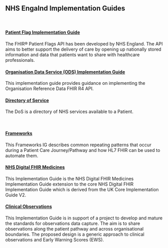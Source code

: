<div class="container-nhs-pale-grey">

## NHS Engalnd Implementation Guides

</div>
</br>

<div class="col">
<div class="col-md-7 card text-center ">
<div class="card-body">
<h4 class="card-title"><b><a href="https://simplifier.net/guide/patient-flag-implementation-guide-beta?version=current">Patient Flag Implementation Guide</a></b></h4>
<p class="card-text">The FHIR® Patient Flags API has been developed by NHS England. The API aims to better support the delivery of care by opening up nationally stored information and data that patients want to share with healthcare professionals.</p>
</div>
</div>
<div class="col-md-7 card text-center">
<div class="card-body">
 <h4 class="card-title"><b><a href="https://simplifier.net/guide/organisational-data-services?version=1.0.0-alpha">Organisation Data Service (ODS) Implementation Guide</a></b></h4>
<p class="card-text">This implementation guide provides guidance on implementing the Organisation Reference Data FHIR R4 API.
</p>
</div>
</div>
<div class="col-md-7 card text-center">
<div class="card-body">
<h4 class="card-title"><b><a href="https://simplifier.net/guide/directory-of-service?version=current" >Directory of Service </a></b></h4>
 <p class="card-text">The DoS is a directory of NHS services available to a Patient.</p>
</div>
</div>
</div>
</div>
</div>
</br>

<div class="col">
<div class="col-md-7 card text-center ">
<div class="card-body">
<h4 class="card-title"><b><a href="https://simplifier.net/guide/england-frameworks?version=current">Frameworks</a></b></h4>
<p class="card-text">This Frameworks IG describes common repeating patterns that occur during a Patient Care Journey/Pathway and how HL7 FHIR can be used to automate them.</p>
</div>
</div>
<div class="col-md-7 card text-center">
<div class="card-body">
 <h4 class="card-title"><b><a href="https://simplifier.net/guide/nhsdigital-medicines?version=current">NHS Digital FHIR Medicines</a></b></h4>
<p class="card-text">This Implementation Guide is the NHS Digital FHIR Medicines Implementation Guide extension to the core NHS Digital FHIR Implementation Guide which is derived from the UK Core Implementation Guide V2.
</p>
</div>
</div>
<div class="col-md-7 card text-center">
<div class="card-body">
<h4 class="card-title"><b><a href="https://simplifier.net/guide/clinicalobservations?version=current" >Clinical Observations </a></b></h4>
 <p class="card-text">This Implementation Guide is in support of a project to develop and mature the standards for observations data capture. The aim is to share observations along the patient pathway and across organisational boundaries. The proposed design is a generic approach to clinical observations and Early Warning Scores (EWS).</p>
</div>
</div>
</div>
</div>
</div>
</br>
